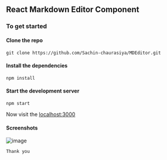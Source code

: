 ## React Markdown Editor Component

### To get started

#### Clone the repo

```shell
git clone https://github.com/Sachin-chaurasiya/MDEditor.git
```

#### Install the dependencies

```shell
npm install
```

#### Start the development server

```shell
npm start
```

Now visit the [localhost:3000](http://localhost:3000)

#### Screenshots
![image](https://user-images.githubusercontent.com/59080942/136687994-690b62e6-3fe3-488a-9180-a435aefa1665.png)

`Thank you`
